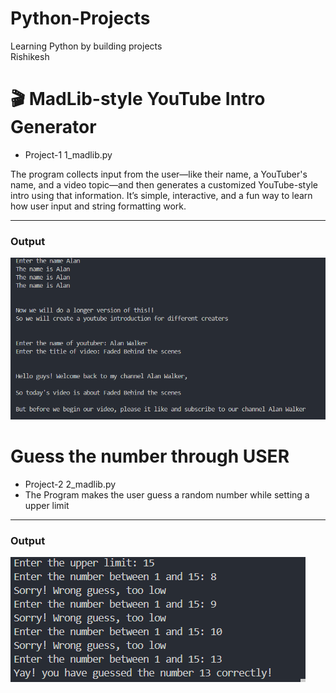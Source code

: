 # Python-Projects
Learning Python by building projects 
<br>
Rishikesh 

# 🎬 MadLib-style YouTube Intro Generator 
- Project-1 1_madlib.py

The program collects input from the user—like their name, a YouTuber's name, and a video topic—and then generates a customized YouTube-style intro using that information. It’s simple, interactive, and a fun way to learn how user input and string formatting work.

---

### Output 

![MadLib Output](./images/madlib.png)

# Guess the number through USER  
- Project-2 2_madlib.py
- The Program makes the user guess a random number while setting a upper limit
---

### Output 

![MadLib Output](./images/guess_the_number_user.png)


